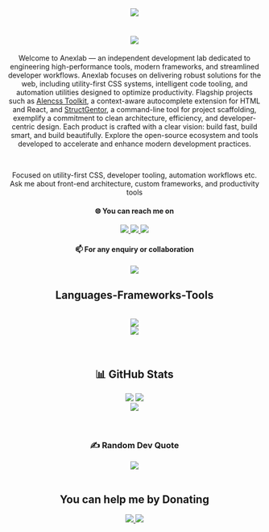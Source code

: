 <div display="flex" align="center">
<img src="https://i.imgur.com/pQWI7gn.gif" />
</div>

<!-- Auto typing animation -->
<h1 align="center">
  <a href="https://git.io/typing-svg"><img src="https://readme-typing-svg.herokuapp.com?font=Righteous&size=35&center=true&Center=true&duration=3500&pause=1000&width=435&lines=Hi+there+%F0%9F%91%8B;Welcome+to+anexlab!" /></a>
</h1>

<!-- About -->
<!-- <img 
  src="https://cdna.artstation.com/p/assets/images/images/028/102/058/original/pixel-jeff-matrix-s.gif?1593487263" 
  width="380" 
  alt="a cool gif" 
  align="right" 
/> -->
<div>
  <p align="center">
    Welcome to Anexlab — an independent development lab dedicated to engineering high-performance tools, modern frameworks, and streamlined developer workflows. Anexlab focuses on delivering robust solutions for the web, including utility-first CSS systems, intelligent code tooling, and automation utilities designed to optimize productivity. Flagship projects such as <a href="https://github.com/anexlab/alencss-toolkit">Alencss Toolkit</a>, a context-aware autocomplete extension for HTML and React, and <a href="https://github.com/anexlab/structgentor">StructGentor</a>, a command-line tool for project scaffolding, exemplify a commitment to clean architecture, efficiency, and developer-centric design. Each product is crafted with a clear vision: build fast, build smart, and build beautifully. Explore the open-source ecosystem and tools developed to accelerate and enhance modern development practices.
  </p>
</div>
<br>


<!--- Some basics information -->
<div align="center">
    <p>
      Focused on utility-first CSS, developer tooling, automation workflows etc. <br>
      Ask me about front-end architecture, custom frameworks, and productivity tools <br> 
    </p>
    <h4>🌐 You can reach me on</h4>
    <div display="flex">
      <a href="https://youtube.com/@mr-anex"> <!-- YouTube -->
        <img src="https://img.shields.io/badge/YouTube-%23FF0000.svg?logo=YouTube&logoColor=white" />
      </a>
      <a href="https://instagram.com/anexcodes"> <!-- Instagram -->
        <img src="https://img.shields.io/badge/Instagram-%23E4405F.svg?logo=Instagram&logoColor=white" />
      </a>
      <a href="https://codepen.io/anexcodes"> <!-- Codepen -->
        <img src="https://img.shields.io/badge/Codepen-000000?style=for-the-badge&logo=codepen&logoColor=white" />
      </a>
    </div>
    <div>
      <h4>📫 For any enquiry or collaboration </h4>
      <div>
        <a href="mailto:developer.anex@gmail.com">
          <img src="https://img.shields.io/badge/Gmail-333333?style=for-the-badge&logo=gmail&logoColor=red" />
        </a>
      </div>
    </div>
  </div>
</div>

<!-- Skills -->
<h2 align="center">
  Languages-Frameworks-Tools
</h2>
<br/>
<div align="center">
    <img src="https://skillicons.dev/icons?i=html,css,scss,javascript,typescript,php,c,python,java,bootstrap,tailwind,wordpress" /><br>
    <img src="https://skillicons.dev/icons?i=nodejs,react,express,mongodb,mysql,aws,linux,git,github,codepen,figma,androidstudio" />
</div>
</div>

<br>
<br>

<!-- Github stats -->
<div align="center">
  <h2>📊 GitHub Stats</h2>
  <div display="flex" align="center">
    <img src="https://github-readme-stats.vercel.app/api?username=anexlab&theme=react&hide_border=true&include_all_commits=true&count_private=false" />
    <img src="https://github-readme-streak-stats.herokuapp.com/?user=anexlab&theme=react&hide_border=true" /> <br/>
    <img src="https://github-readme-stats.vercel.app/api/top-langs/?username=anexlab&theme=react&hide_border=true&include_all_commits=true&count_private=false&layout=compact" />
  </div>
</div> <br><br>

<!-- Quote -->
<div align="center">
  <h3 underline="none">✍️ Random Dev Quote</h3>
  <img src="https://quotes-github-readme.vercel.app/api?type=horizontal&theme=radical" />
</div>
<br>

<!-- Donating information -->
<div align="center">
  <h2 align="center">You can help me by Donating</h2>
  <div display="flex">
    <a href="https://buymeacoffee.com/AnexCodes">
      <img src="https://img.shields.io/badge/Buy%20Me%20a%20Coffee-ffdd00?style=for-the-badge&logo=buy-me-a-coffee&logoColor=black" />
    </a>
    <a href="https://ko-fi.com/mranex">
      <img src="https://img.shields.io/badge/Ko--fi-F16061?style=for-the-badge&logo=ko-fi&logoColor=white" />
    </a>
</div>
<br>
